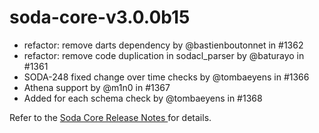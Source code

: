 # soda-core-v3.0.0b15

* refactor: remove darts dependency by @bastienboutonnet in #1362
* refactor: remove code duplication in sodacl\_parser by @baturayo in #1361
* SODA-248 fixed change over time checks by @tombaeyens in #1366
* Athena support by @m1n0 in #1367
* Added for each schema check by @tombaeyens in #1368

Refer to the [Soda Core Release Notes ](https://github.com/sodadata/soda-core/releases)for details.
